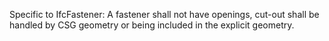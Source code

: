 Specific to IfcFastener: A fastener shall not have openings, cut-out shall be handled by CSG geometry or being included in the explicit geometry.